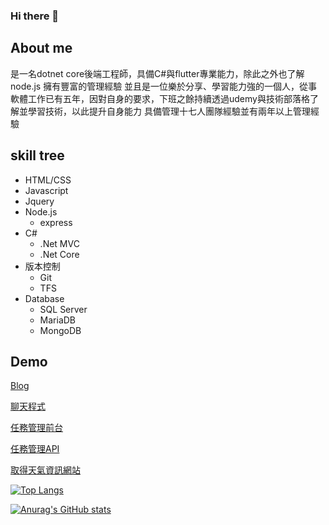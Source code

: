 ### Hi there 👋
## About me
是一名dotnet core後端工程師，具備C#與flutter專業能力，除此之外也了解node.js
擁有豐富的管理經驗
並且是一位樂於分享、學習能力強的一個人，從事軟體工作已有五年，因對自身的要求，下班之餘持續透過udemy與技術部落格了解並學習技術，以此提升自身能力
具備管理十七人團隊經驗並有兩年以上管理經驗

## skill tree
+ HTML/CSS
+ Javascript
+ Jquery
+ Node.js
  + express
+ C#
  + .Net MVC
  + .Net Core
+ 版本控制
  + Git
  + TFS
+ Database
  + SQL Server
  + MariaDB
  + MongoDB

## Demo
[Blog](https://ci-yu.top)

[聊天程式](https://github.com/CI-YU/chat-app)

[任務管理前台](https://github.com/CI-YU/todolist)

[任務管理API](https://github.com/CI-YU/task-manager-api)

[取得天氣資訊網站](https://github.com/CI-YU/node-weather-website)


<!--
**CI-YU/CI-YU** is a ✨ _special_ ✨ repository because its `README.md` (this file) appears on your GitHub profile.

Here are some ideas to get you started:

- 🔭 I’m currently working on ...
- 🌱 I’m currently learning ...
- 👯 I’m looking to collaborate on ...
- 🤔 I’m looking for help with ...
- 💬 Ask me about ...
- 📫 How to reach me: ...
- 😄 Pronouns: ...
- ⚡ Fun fact: ...
-->
[![Top Langs](https://github-readme-stats.vercel.app/api/top-langs/?username=CI-YU&layout=compact&hide=html,css)](https://github.com/anuraghazra/github-readme-stats)

[![Anurag's GitHub stats](https://github-readme-stats.vercel.app/api?username=CI-YU&show_icons=true)](https://github.com/anuraghazra/github-readme-stats)

